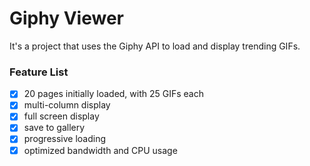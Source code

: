 # Giphy Viewer

It's a project that uses the Giphy API to load and display trending GIFs.

### Feature List

- [x] 20 pages initially loaded, with 25 GIFs each
- [x] multi-column display
- [x] full screen display
- [x] save to gallery
- [x] progressive loading
- [x] optimized bandwidth and CPU usage
